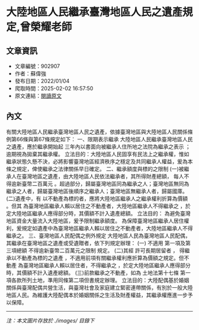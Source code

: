# 大陸地區人民繼承臺灣地區人民之遺產規定,曾榮耀老師

## 文章資訊
- 文章編號：902907
- 作者：蘇偉強
- 發布日期：2022/01/04
- 爬取時間：2025-02-02 16:57:50
- 原文連結：[閱讀原文](https://real-estate.get.com.tw/Columns/detail.aspx?no=902907)

## 內文
有關大陸地區人民繼承臺灣地區人民之遺產，依據臺灣地區與大陸地區人民關係條例第66條與第67條規定如下：
一、限期表示繼承
大陸地區人民繼承臺灣地區人民之遺產，應於繼承開始起
三年內以書面向被繼承人住所地之法院為繼承之表示
；逾期視為拋棄其繼承權。
立法目的：大陸地區人民固享有民法上之繼承權，惟如繼承狀態久懸不決，必將影響臺灣地區經濟秩序之穩定及共同繼承人權益，爰為本條之規定，俾使繼承之法律關係早日確定。
二、繼承額度與標的之限制
(一)被繼承人在臺灣地區之遺產，由大陸地區人民依法繼承者，其所得財產總額，
每人不得逾新臺幣二百萬元
。超過部分，歸屬臺灣地區同為繼承之人；臺灣地區無同為繼承之人者，歸屬臺灣地區後順序之繼承人；臺灣地區無繼承人者，歸屬國庫。
(二)遺產中，有
以不動產為標的者，應將大陸地區繼承人之繼承權利折算為價額
。但其
為臺灣地區繼承人賴以居住之不動產者，大陸地區繼承人不得繼承之
，於定大陸地區繼承人應得部分時，其價額不計入遺產總額。
立法目的：
為避免臺灣地區資金大量流入大陸地區，爰予限制繼承額度。
為保障臺灣地區繼承人居住權利，爰規定如遺產中為臺灣地區繼承人賴以居住之不動產者，大陸地區繼承人不得繼承之。
三、臺灣地區人民配偶之例外規定
大陸地區人民為臺灣地區人民配偶，其繼承在臺灣地區之遺產或受遺贈者，依下列規定辦理：
(一)
不適用
第一項及第三項總額
不得逾新臺幣二百萬元之限制
規定。
(二)其經
許可長期居留者
，
得繼承以不動產為標的之遺產
，不適用前項有關繼承權利應折算為價額之規定。但不動產
為臺灣地區繼承人賴以居住者，不得繼承之
，於定大陸地區繼承人應得部分時，其價額不計入遺產總額。
(三)前款繼承之不動產，如為
土地法第十七條
第一項各款所列土地，準用同條第二項但書規定辦理。
立法目的：大陸配偶基於婚姻關係與臺灣配偶共營生活，與臺灣社會及家庭建立緊密連帶關係，有別於一般大陸地區人民。為維護大陸配偶本於婚姻關係之生活及財產權益，其繼承權應進一步予以保障。

---
*注：本文圖片存放於 ./images/ 目錄下*
